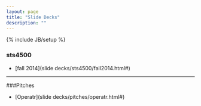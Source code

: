 ```yaml
---
layout: page
title: "Slide Decks"
description: ""
---
```

{% include JB/setup %}

### sts4500
* [fall 2014](slide decks/sts4500/fall2014.html#)

---

###Pitches
* [Operatr](slide decks/pitches/operatr.html#)